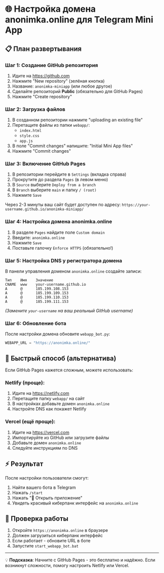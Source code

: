 # 🌐 Настройка домена anonimka.online для Telegram Mini App

## 📋 План развертывания

### Шаг 1: Создание GitHub репозитория
1. Идите на https://github.com
2. Нажмите "New repository" (зелёная кнопка)
3. Название: `anonimka-miniapp` (или любое другое)
4. Сделайте репозиторий **Public** (обязательно для GitHub Pages)
5. Нажмите "Create repository"

### Шаг 2: Загрузка файлов
1. В созданном репозитории нажмите "uploading an existing file"
2. Перетащите файлы из папки `webapp/`:
   - `index.html`
   - `style.css` 
   - `app.js`
3. В поле "Commit changes" напишите: "Initial Mini App files"
4. Нажмите "Commit changes"

### Шаг 3: Включение GitHub Pages
1. В репозитории перейдите в `Settings` (вкладка справа)
2. Прокрутите до раздела `Pages` (в левом меню)
3. В `Source` выберите `Deploy from a branch`
4. В `Branch` выберите `main` и папку `/ (root)`
5. Нажмите `Save`

Через 2-3 минуты ваш сайт будет доступен по адресу:
`https://your-username.github.io/anonimka-miniapp/`

### Шаг 4: Настройка домена anonimka.online
1. В разделе `Pages` найдите поле `Custom domain`
2. Введите: `anonimka.online`
3. Нажмите `Save`
4. Поставьте галочку `Enforce HTTPS` (обязательно!)

### Шаг 5: Настройка DNS у регистратора домена
В панели управления доменом `anonimka.online` создайте записи:

```
Тип    Имя    Значение
CNAME  www    your-username.github.io
A      @      185.199.108.153
A      @      185.199.109.153  
A      @      185.199.110.153
A      @      185.199.111.153
```

*(Замените `your-username` на ваш реальный GitHub username)*

### Шаг 6: Обновление бота
После настройки домена обновите `webapp_bot.py`:

```python
WEBAPP_URL = "https://anonimka.online/"
```

## 🚀 Быстрый способ (альтернатива)

Если GitHub Pages кажется сложным, можете использовать:

### Netlify (проще):
1. Идите на https://netlify.com
2. Перетащите папку `webapp/` на сайт
3. В настройках добавьте домен `anonimka.online`
4. Настройте DNS как покажет Netlify

### Vercel (ещё проще):
1. Идите на https://vercel.com  
2. Импортируйте из GitHub или загрузите файлы
3. Добавьте домен `anonimka.online`
4. Следуйте инструкциям по DNS

## ⚡ Результат
После настройки пользователи смогут:
1. Найти вашего бота в Telegram
2. Нажать `/start`
3. Нажать "🚀 Открыть приложение" 
4. Увидеть красивый киберпанк интерфейс на `anonimka.online`

## 🔧 Проверка работы
1. Откройте `https://anonimka.online` в браузере
2. Должен загрузиться киберпанк интерфейс
3. Если работает - обновите URL в боте
4. Запустите `start_webapp_bot.bat`

---

💡 **Подсказка**: Начните с GitHub Pages - это бесплатно и надёжно. Если возникнут сложности, помогу настроить Netlify или Vercel.